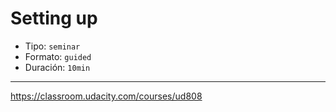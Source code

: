 # Setting up

* Tipo: `seminar`
* Formato: `guided`
* Duración: `10min`

***

https://classroom.udacity.com/courses/ud808
